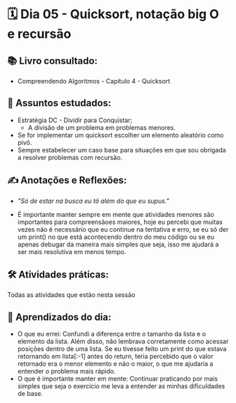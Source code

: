
# 🗓️ Dia 05 - Quicksort, notação big O e recursão

## 📚 Livro consultado:
- Compreendendo Algoritmos - Capítulo 4 - Quicksort

## 🧠 Assuntos estudados:
- Estratégia DC - Dividir para Conquistar;
    - A divisão de um problema em problemas menores.
- Se for implementar um quicksort escolher um elemento aleatório como pivô.
- Sempre estabelecer um caso base para situações em que sou obrigada a resolver problemas com recursão.

## ✍️ Anotações e Reflexões:
- *"Só de estar na busca eu tô além do que eu supus."*

- É importante manter sempre em mente que atividades menores são importantes para compreensãoes maiores, hoje eu percebi que muitas vezes não é necessário que eu continue na tentativa e erro, se eu só der um print() no que está acontecendo dentro do meu código ou se eu apenas debugar da maneira mais simples que seja, isso me ajudará a ser mais resolutiva em menos tempo.
## 🛠️ Atividades práticas:
Todas as atividades que estão nesta sessão

## 🌱 Aprendizados do dia:
- O que eu errei: 
Confundi a diferença entre o tamanho da lista e o elemento da lista. Além disso, não lembrava corretamente como acessar posições dentro de uma lista. Se eu tivesse feito um print do que estava retornando em lista[:-1] antes do return, teria percebido que o valor retornado era o menor elemento e não o maior, o que me ajudaria a entender o problema mais rápido.
- O que é importante manter em mente:
Continuar praticando por mais simples que seja o exercício me leva a entender as minhas dificuldades de base.
    